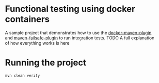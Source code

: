 # Functional testing using docker containers
A sample project that demonstrates how to use the [docker-maven-plugin](https://dmp.fabric8.io/) and [maven-failsafe-plugin](https://maven.apache.org/surefire/maven-failsafe-plugin/) to run integration tests.
TODO A full explanation of how everything works is here

# Running the project
```bash
mvn clean verify
```
